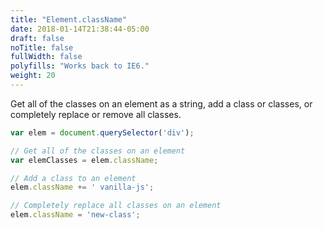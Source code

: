 ```yaml
---
title: "Element.className"
date: 2018-01-14T21:38:44-05:00
draft: false
noTitle: false
fullWidth: false
polyfills: "Works back to IE6."
weight: 20
---
```


Get all of the classes on an element as a string, add a class or classes, or completely replace or remove all classes.

```javascript
var elem = document.querySelector('div');

// Get all of the classes on an element
var elemClasses = elem.className;

// Add a class to an element
elem.className += ' vanilla-js';

// Completely replace all classes on an element
elem.className = 'new-class';
```
